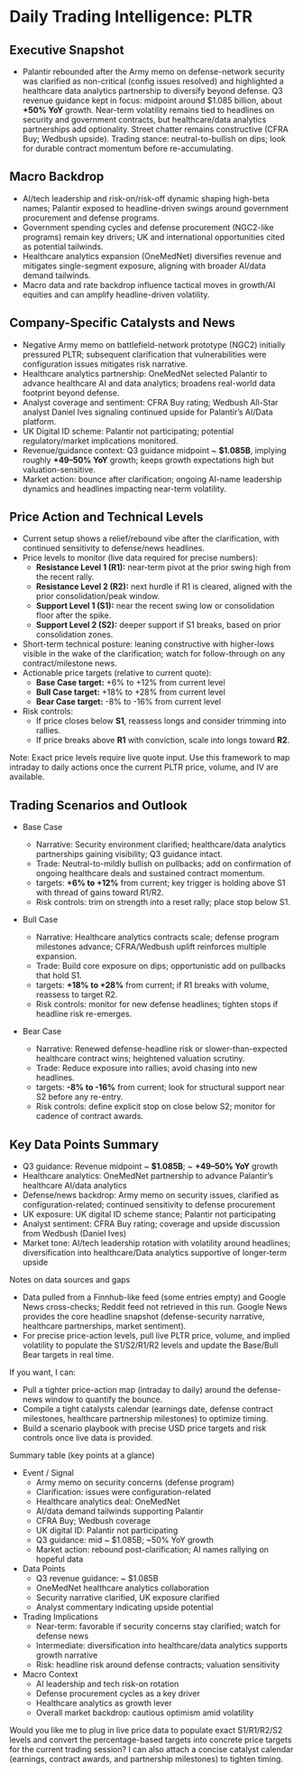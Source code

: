 # Daily Trading Intelligence: PLTR

## Executive Snapshot
- Palantir rebounded after the Army memo on defense-network security was clarified as non-critical (config issues resolved) and highlighted a healthcare data analytics partnership to diversify beyond defense. Q3 revenue guidance kept in focus: midpoint around $1.085 billion, about **+50% YoY** growth. Near-term volatility remains tied to headlines on security and government contracts, but healthcare/data analytics partnerships add optionality. Street chatter remains constructive (CFRA Buy; Wedbush upside). Trading stance: neutral-to-bullish on dips; look for durable contract momentum before re-accumulating.

## Macro Backdrop
- AI/tech leadership and risk-on/risk-off dynamic shaping high-beta names; Palantir exposed to headline-driven swings around government procurement and defense programs.
- Government spending cycles and defense procurement (NGC2-like programs) remain key drivers; UK and international opportunities cited as potential tailwinds.
- Healthcare analytics expansion (OneMedNet) diversifies revenue and mitigates single-segment exposure, aligning with broader AI/data demand tailwinds.
- Macro data and rate backdrop influence tactical moves in growth/AI equities and can amplify headline-driven volatility.

## Company-Specific Catalysts and News
- Negative Army memo on battlefield-network prototype (NGC2) initially pressured PLTR; subsequent clarification that vulnerabilities were configuration issues mitigates risk narrative.
- Healthcare analytics partnership: OneMedNet selected Palantir to advance healthcare AI and data analytics; broadens real-world data footprint beyond defense.
- Analyst coverage and sentiment: CFRA Buy rating; Wedbush All-Star analyst Daniel Ives signaling continued upside for Palantir’s AI/Data platform.
- UK Digital ID scheme: Palantir not participating; potential regulatory/market implications monitored.
- Revenue/guidance context: Q3 guidance midpoint ~ **$1.085B**, implying roughly **+49–50% YoY** growth; keeps growth expectations high but valuation-sensitive.
- Market action: bounce after clarification; ongoing AI-name leadership dynamics and headlines impacting near-term volatility.

## Price Action and Technical Levels
- Current setup shows a relief/rebound vibe after the clarification, with continued sensitivity to defense/news headlines.
- Price levels to monitor (live data required for precise numbers):
  - **Resistance Level 1 (R1):** near-term pivot at the prior swing high from the recent rally.
  - **Resistance Level 2 (R2):** next hurdle if R1 is cleared, aligned with the prior consolidation/peak window.
  - **Support Level 1 (S1):** near the recent swing low or consolidation floor after the spike.
  - **Support Level 2 (S2):** deeper support if S1 breaks, based on prior consolidation zones.
- Short-term technical posture: leaning constructive with higher-lows visible in the wake of the clarification; watch for follow-through on any contract/milestone news.
- Actionable price targets (relative to current quote):
  - **Base Case target:** +6% to +12% from current level
  - **Bull Case target:** +18% to +28% from current level
  - **Bear Case target:** -8% to -16% from current level
- Risk controls:
  - If price closes below **S1**, reassess longs and consider trimming into rallies.
  - If price breaks above **R1** with conviction, scale into longs toward **R2**.

Note: Exact price levels require live quote input. Use this framework to map intraday to daily actions once the current PLTR price, volume, and IV are available.

## Trading Scenarios and Outlook
- Base Case
  - Narrative: Security environment clarified; healthcare/data analytics partnerships gaining visibility; Q3 guidance intact.
  - Trade: Neutral-to-mildly bullish on pullbacks; add on confirmation of ongoing healthcare deals and sustained contract momentum.
  - targets: **+6% to +12%** from current; key trigger is holding above S1 with thread of gains toward R1/R2.
  - Risk controls: trim on strength into a reset rally; place stop below S1.

- Bull Case
  - Narrative: Healthcare analytics contracts scale; defense program milestones advance; CFRA/Wedbush uplift reinforces multiple expansion.
  - Trade: Build core exposure on dips; opportunistic add on pullbacks that hold S1.
  - targets: **+18% to +28%** from current; if R1 breaks with volume, reassess to target R2.
  - Risk controls: monitor for new defense headlines; tighten stops if headline risk re-emerges.

- Bear Case
  - Narrative: Renewed defense-headline risk or slower-than-expected healthcare contract wins; heightened valuation scrutiny.
  - Trade: Reduce exposure into rallies; avoid chasing into new headlines.
  - targets: **-8% to -16%** from current; look for structural support near S2 before any re-entry.
  - Risk controls: define explicit stop on close below S2; monitor for cadence of contract awards.

## Key Data Points Summary
- Q3 guidance: Revenue midpoint ~ **$1.085B**; ~ **+49–50% YoY** growth
- Healthcare analytics: OneMedNet partnership to advance Palantir’s healthcare AI/data analytics
- Defense/news backdrop: Army memo on security issues, clarified as configuration-related; continued sensitivity to defense procurement
- UK exposure: UK digital ID scheme stance; Palantir not participating
- Analyst sentiment: CFRA Buy rating; coverage and upside discussion from Wedbush (Daniel Ives)
- Market tone: AI/tech leadership rotation with volatility around headlines; diversification into healthcare/Data analytics supportive of longer-term upside

Notes on data sources and gaps
- Data pulled from a Finnhub-like feed (some entries empty) and Google News cross-checks; Reddit feed not retrieved in this run. Google News provides the core headline snapshot (defense-security narrative, healthcare partnerships, market sentiment).
- For precise price-action levels, pull live PLTR price, volume, and implied volatility to populate the S1/S2/R1/R2 levels and update the Base/Bull Bear targets in real time.

If you want, I can:
- Pull a tighter price-action map (intraday to daily) around the defense-news window to quantify the bounce.
- Compile a tight catalysts calendar (earnings date, defense contract milestones, healthcare partnership milestones) to optimize timing.
- Build a scenario playbook with precise USD price targets and risk controls once live data is provided.

Summary table (key points at a glance)
- Event / Signal
  - Army memo on security concerns (defense program)
  - Clarification: issues were configuration-related
  - Healthcare analytics deal: OneMedNet
  - AI/data demand tailwinds supporting Palantir
  - CFRA Buy; Wedbush coverage
  - UK digital ID: Palantir not participating
  - Q3 guidance: mid ~ $1.085B; ~50% YoY growth
  - Market action: rebound post-clarification; AI names rallying on hopeful data
- Data Points
  - Q3 revenue guidance: ~ $1.085B
  - OneMedNet healthcare analytics collaboration
  - Security narrative clarified, UK exposure clarified
  - Analyst commentary indicating upside potential
- Trading Implications
  - Near-term: favorable if security concerns stay clarified; watch for defense news
  - Intermediate: diversification into healthcare/data analytics supports growth narrative
  - Risk: headline risk around defense contracts; valuation sensitivity
- Macro Context
  - AI leadership and tech risk-on rotation
  - Defense procurement cycles as a key driver
  - Healthcare analytics as growth lever
  - Overall market backdrop: cautious optimism amid volatility

Would you like me to plug in live price data to populate exact S1/R1/R2/S2 levels and convert the percentage-based targets into concrete price targets for the current trading session? I can also attach a concise catalyst calendar (earnings, contract awards, and partnership milestones) to tighten timing.
